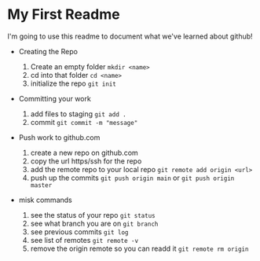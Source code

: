 # My First Readme

I'm going to use this readme to document what we've learned about github!

- Creating the Repo
    1. Create an empty folder `mkdir <name>`
    2. cd into that folder `cd <name>`
    3. initialize the repo `git init`

- Committing your work
    1. add files to staging `git add .`
    2. commit `git commit -m "message"`

- Push work to github.com
    1. create a new repo on github.com
    2. copy the url https/ssh for the repo
    3. add the remote repo to your local repo `git remote add origin <url>`
    4. push up the commits `git push origin main` or `git push origin master`

- misk commands
    1. see the status of your repo `git status`
    2. see what branch you are on `git branch`
    3. see previous commits `git log`
    4. see list of remotes `git remote -v`
    5. remove the origin remote so you can readd it `git remote rm origin`